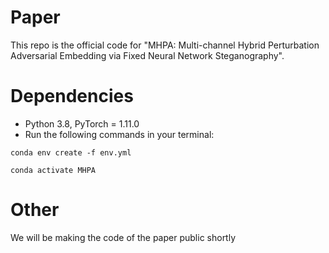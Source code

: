 # Paper

This repo is the official code for "MHPA: Multi-channel Hybrid Perturbation Adversarial Embedding via Fixed Neural Network Steganography".

# Dependencies

* Python 3.8, PyTorch = 1.11.0
* Run the following commands in your terminal:
  
```
conda env create -f env.yml
```

```
conda activate MHPA
```

# Other
We will be making the code of the paper public shortly
